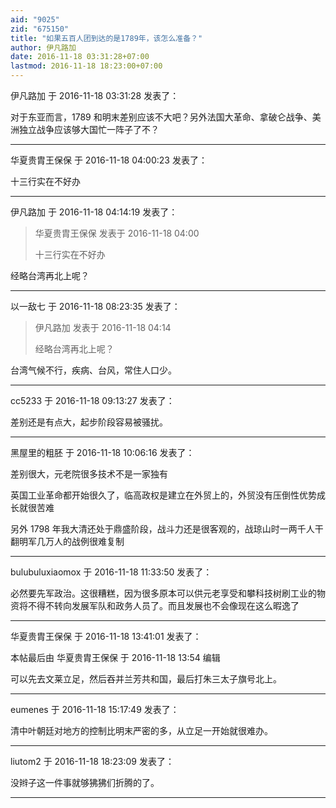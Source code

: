 ```yaml
---
aid: "9025"
zid: "675150"
title: "如果五百人团到达的是1789年，该怎么准备？"
author: 伊凡路加
date: 2016-11-18 03:31:28+07:00
lastmod: 2016-11-18 18:23:00+07:00
---
```


伊凡路加 于 2016-11-18 03:31:28 发表了：

对于东亚而言，1789 和明末差别应该不大吧？另外法国大革命、拿破仑战争、美洲独立战争应该够大国忙一阵子了不？

---

华夏贵胄王保保 于 2016-11-18 04:00:23 发表了：

十三行实在不好办

---

伊凡路加 于 2016-11-18 04:14:19 发表了：

> 华夏贵胄王保保 发表于 2016-11-18 04:00
>
> 十三行实在不好办

经略台湾再北上呢？

---

以一敌七 于 2016-11-18 08:23:35 发表了：

> 伊凡路加 发表于 2016-11-18 04:14
>
> 经略台湾再北上呢？

台湾气候不行，疾病、台风，常住人口少。

---

cc5233 于 2016-11-18 09:13:27 发表了：

差别还是有点大，起步阶段容易被骚扰。

---

黑屋里的粗胚 于 2016-11-18 10:06:16 发表了：

差别很大，元老院很多技术不是一家独有

英国工业革命都开始很久了，临高政权是建立在外贸上的，外贸没有压倒性优势成长就很苦难

另外 1798 年我大清还处于鼎盛阶段，战斗力还是很客观的，战琼山时一两千人干翻明军几万人的战例很难复制

---

bulubuluxiaomox 于 2016-11-18 11:33:50 发表了：

必然要先军政治。这很糟糕，因为很多原本可以供元老享受和攀科技树刷工业的物资将不得不转向发展军队和政务人员了。而且发展也不会像现在这么暇逸了

---

华夏贵胄王保保 于 2016-11-18 13:41:01 发表了：

本帖最后由 华夏贵胄王保保 于 2016-11-18 13:54 编辑

可以先去文莱立足，然后吞并兰芳共和国，最后打朱三太子旗号北上。

---

eumenes 于 2016-11-18 15:17:49 发表了：

清中叶朝廷对地方的控制比明末严密的多，从立足一开始就很难办。

---

liutom2 于 2016-11-18 18:23:09 发表了：

没辫子这一件事就够狒狒们折腾的了。

---
